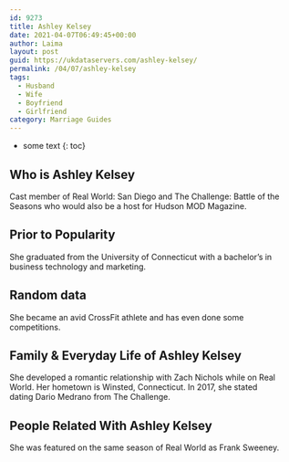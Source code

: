 ```yaml
---
id: 9273
title: Ashley Kelsey
date: 2021-04-07T06:49:45+00:00
author: Laima
layout: post
guid: https://ukdataservers.com/ashley-kelsey/
permalink: /04/07/ashley-kelsey
tags:
  - Husband
  - Wife
  - Boyfriend
  - Girlfriend
category: Marriage Guides
---
```


* some text
{: toc}


## Who is Ashley Kelsey
                  
                  
                  
Cast member of Real World: San Diego and The Challenge: Battle of the Seasons who would also be a host for Hudson MOD Magazine.
                  
              
            
              
            
                
                
                
## Prior to Popularity
                  
                  
                  
She graduated from the University of Connecticut with a bachelor&#8217;s in business technology and marketing.
                  
              
            
              
            
                
                
                
## Random data
                  
                  
                  
She became an avid CrossFit athlete and has even done some competitions.
                  
              
            
              
            
                
                
                
## Family & Everyday Life of Ashley Kelsey
                  
                  
                  
She developed a romantic relationship with Zach Nichols while on Real World. Her hometown is Winsted, Connecticut. In 2017, she stated dating Dario Medrano from The Challenge.
                  
              
            
              
            
                
                
                
## People Related With Ashley Kelsey
                  
                  
                  
She was featured on the same season of Real World as Frank Sweeney.
                  
              
            
              
            
                
              
            
              
              
            
            
              
            
          
          
          